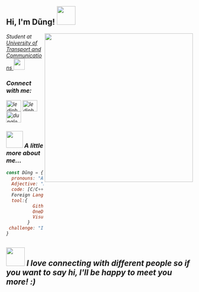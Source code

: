 <h2> Hi, I'm Dũng! <img src="https://media.giphy.com/media/Sv9nS8PtXWyshopzAz/giphy.gif" width="50"></h2>
<img align='right' src="https://media.giphy.com/media/WtV5Havl0RfCRv5WTh/giphy.gif" width="400">

<p><em>Student at <a href="https://utc.edu.vn/"> University of Transport and Communications </a><img src="https://media.giphy.com/media/fRglV4j24dL2UcHM0e/giphy.gif" width="30">

<h3 align="left">Connect with me:</h3>
<p align="left">
<a href="https://fb.com/ledinhdung2908" target="blank"><img align="center" src="https://raw.githubusercontent.com/rahuldkjain/github-profile-readme-generator/master/src/images/icons/Social/facebook.svg" alt="ledinhdung2908" height="30" width="40" /></a>
<a href="https://m.me/ledinhdung2908" target="blank"><img align="center" src="https://raw.githubusercontent.com/rahuldkjain/github-profile-readme-generator/master/src/images/icons/Social/messenger.svg" alt="ledinhdung2908" height="30" width="40" /></a>
<a href="https://instagram.com/dungle_03" target="blank"><img align="center" src="https://raw.githubusercontent.com/rahuldkjain/github-profile-readme-generator/master/src/images/icons/Social/instagram.svg" alt="dungle_03" height="30" width="40" /></a>
</p>




### <img src="https://media.giphy.com/media/XeB7qumQLJT9Agp8oq/giphy.gif" width="45"> A little more about me...  

```javascript
const Dũng = {
  pronouns: "Active",
  Adjective: "Active",
  code: [C/C++],
  Foreign Language: ["English", "Vietnamese"],
  tool:{
          GithubDesktop: "save code and project"
          OneDrive: "save necessary documents",
          VisualStudioCode: "used to code any language"
        }
 challenge: "I'm focusing on doing something to make myself less harmful!"
}
```
<img src="https://media.giphy.com/media/l08ySDQqsBf3NhkYq9/giphy.gif" width="50"> <em><b>I love connecting with different people</b> so if you want to say <b>hi, I'll be happy to meet you more!</b> :)</em>
---
